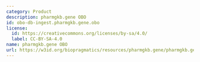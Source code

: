 ```yaml
---
category: Product
description: pharmgkb.gene OBO
id: obo-db-ingest.pharmgkb.gene.obo
license:
  id: https://creativecommons.org/licenses/by-sa/4.0/
  label: CC-BY-SA-4.0
name: pharmgkb.gene OBO
url: https://w3id.org/biopragmatics/resources/pharmgkb.gene/pharmgkb.gene.obo
---
```

